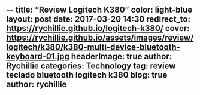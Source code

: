 --
title: “Review Logitech K380”
color: light-blue
layout: post
date: 2017-03-20 14:30
redirect_to: https://rychillie.github.io/logitech-k380/
cover: https://rychillie.github.io/assets/images/review/logitech/k380/k380-multi-device-bluetooth-keyboard-01.jpg
headerImage: true
author: Rychillie
categories: Technology
tag: review teclado bluetooth logitech k380
blog: true
author: rychillie
---
